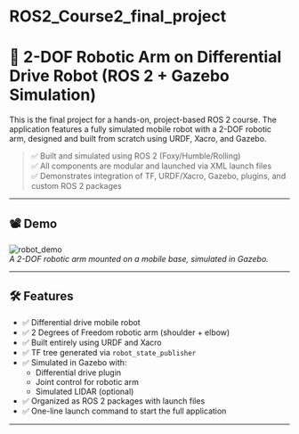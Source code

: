 # ROS2_Course2_final_project

# 🤖 2-DOF Robotic Arm on Differential Drive Robot (ROS 2 + Gazebo Simulation)

This is the final project for a hands-on, project-based ROS 2 course. The application features a fully simulated mobile robot with a 2-DOF robotic arm, designed and built from scratch using URDF, Xacro, and Gazebo.

> ✅ Built and simulated using ROS 2 (Foxy/Humble/Rolling)  
> ✅ All components are modular and launched via XML launch files  
> ✅ Demonstrates integration of TF, URDF/Xacro, Gazebo, plugins, and custom ROS 2 packages

---

## 📽️ Demo

![robot_demo](demo.gif)  
*A 2-DOF robotic arm mounted on a mobile base, simulated in Gazebo.*

---

## 🛠 Features

- ✅ Differential drive mobile robot
- ✅ 2 Degrees of Freedom robotic arm (shoulder + elbow)
- ✅ Built entirely using URDF and Xacro
- ✅ TF tree generated via `robot_state_publisher`
- ✅ Simulated in Gazebo with:
  - Differential drive plugin
  - Joint control for robotic arm
  - Simulated LIDAR (optional)
- ✅ Organized as ROS 2 packages with launch files
- ✅ One-line launch command to start the full application

---
